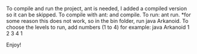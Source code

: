 To compile and run the project, ant is needed, I added a compiled version so it can be skipped.
To compile with ant: and compile.
To run: ant run. *for some reason this does not work, so in the bin folder, run java Arkanoid.
To choose the levels to run, add numbers (1 to 4) for example: java Arkanoid 1 2 3 4 1

Enjoy!
